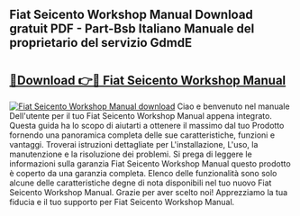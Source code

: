 ## Fiat Seicento Workshop Manual Download gratuit PDF - Part-Bsb Italiano Manuale del proprietario del servizio GdmdE

# <h2><a href="http://dfchaq.blite.top/?on=Fiat+Seicento+Workshop+Manual">🔗Download 👉🔴 Fiat Seicento Workshop Manual</a></h2>

[![Fiat Seicento Workshop Manual download](https://i.imgur.com/lujVjoI.png)](http://dfchaq.blite.top/?on=Fiat+Seicento+Workshop+Manual)
Ciao e benvenuto nel manuale Dell'utente per il tuo Fiat Seicento Workshop Manual appena integrato. Questa guida ha lo scopo di aiutarti a ottenere il massimo dal tuo Prodotto fornendo una panoramica completa delle sue caratteristiche, funzioni e vantaggi. Troverai istruzioni dettagliate per L'installazione, L'uso, la manutenzione e la risoluzione dei problemi. Si prega di leggere le informazioni sulla garanzia Fiat Seicento Workshop Manual questo prodotto è coperto da una garanzia completa. Elenco delle funzionalità sono solo alcune delle caratteristiche degne di nota disponibili nel tuo nuovo Fiat Seicento Workshop Manual. Grazie per aver scelto noi! Apprezziamo la tua fiducia e il tuo supporto per Fiat Seicento Workshop Manual.
